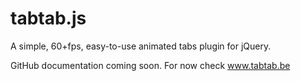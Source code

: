 # tabtab.js
A simple, 60+fps, easy-to-use animated tabs plugin for jQuery.

GitHub documentation coming soon. For now check www.tabtab.be
